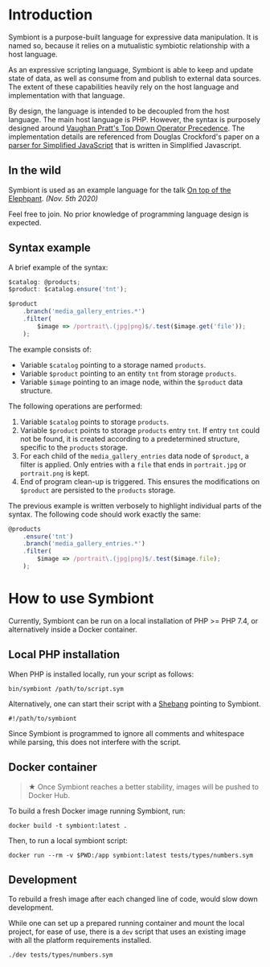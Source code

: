 # Introduction

Symbiont is a purpose-built language for expressive data manipulation. It is
named so, because it relies on a mutualistic symbiotic relationship with a
host language.

As an expressive scripting language, Symbiont is able to keep and update state
of data, as well as consume from and publish to external data sources.
The extent of these capabilities heavily rely on the host language and
implementation with that language.

By design, the language is intended to be decoupled from the host language. The
main host language is PHP. However, the syntax is purposely designed around
[Vaughan Pratt's Top Down Operator Precedence](https://dl.acm.org/citation.cfm?id=512931).
The implementation details are referenced from
Douglas Crockford's paper on a
[parser for Simplified JavaScript](http://crockford.com/javascript/tdop/)
that is written in Simplified Javascript.

## In the wild

Symbiont is used as an example language for the talk
[On top of the Elephpant](https://www.meetup.com/GroningenPHP/events/jhvhqrybcpbhb/).
*(Nov. 5th 2020)*

Feel free to join. No prior knowledge of programming language design is expected.

## Syntax example

A brief example of the syntax:

```javascript
$catalog: @products;
$product: $catalog.ensure('tnt');

$product
    .branch('media_gallery_entries.*')
    .filter(
        $image => /portrait\.(jpg|png)$/.test($image.get('file'));
    );
```

The example consists of:

- Variable `$catalog` pointing to a storage named `products`.
- Variable `$product` pointing to an entity `tnt` from storage `products`.
- Variable `$image` pointing to an image node, within the `$product` data structure.

The following operations are performed:

1. Variable `$catalog` points to storage `products`.
2. Variable `$product` points to storage `products` entry `tnt`.
   If entry `tnt` could not be found, it is created according to a predetermined
   structure, specific to the `products` storage.
3. For each child of the `media_gallery_entries` data node of `$product`, a filter
   is applied. Only entries with a `file` that ends in `portrait.jpg` or
   `portrait.png` is kept.
4. End of program clean-up is triggered. This ensures the modifications on
   `$product` are persisted to the `products` storage.

The previous example is written verbosely to highlight individual parts of the
syntax. The following code should work exactly the same:

```javascript
@products
    .ensure('tnt')
    .branch('media_gallery_entries.*')
    .filter(
        $image => /portrait\.(jpg|png)$/.test($image.file);
    );
```

# How to use Symbiont

Currently, Symbiont can be run on a local installation of PHP >= PHP 7.4, or
alternatively inside a Docker container.

## Local PHP installation

When PHP is installed locally, run your script as follows:

```
bin/symbiont /path/to/script.sym
```

Alternatively, one can start their script with a
[Shebang](https://en.wikipedia.org/wiki/Shebang_(Unix)) pointing to Symbiont.

```
#!/path/to/symbiont
```

Since Symbiont is programmed to ignore all comments and whitespace while parsing,
this does not interfere with the script.

## Docker container

> ★ Once Symbiont reaches a better stability, images will be pushed to Docker Hub.

To build a fresh Docker image running Symbiont, run:

```
docker build -t symbiont:latest .
```

Then, to run a local symbiont script:

```
docker run --rm -v $PWD:/app symbiont:latest tests/types/numbers.sym
```

## Development

To rebuild a fresh image after each changed line of code, would slow down
development.

While one can set up a prepared running container and mount the local project,
for ease of use, there is a `dev` script that uses an existing image with all
the platform requirements installed.

```
./dev tests/types/numbers.sym
```
